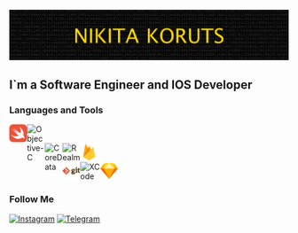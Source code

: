 ![Header](https://github.com/n1kitich/n1kitich/blob/main/assets/header.png)

## I`m a Software Engineer and IOS Developer

### Languages and Tools

[<img align="left" alt="Swift" width="32px" src="https://raw.githubusercontent.com/github/explore/80688e429a7d4ef2fca1e82350fe8e3517d3494d/topics/swift/swift.png"/>][swift]
[<img align="left" alt="Objective-C" width="32px" src="https://www.pinclipart.com/picdir/big/396-3965102_swiftify-saves-thousands-of-work-hours-by-converting.png"/>  ][objective-c]
<br/>
<br/>
[<img align="left" alt="CoreData" width="32px" src="https://habrastorage.org/getpro/habr/post_images/10b/0e6/5ef/10b0e65efd9b395b8e3e3b9f41bdc354.png"/>][coredata]
[<img align="left" alt="Realm" width="32px" src="https://avatars.githubusercontent.com/u/7575099?s=200&v=4"/>][realm]
[<img align="left" alt="Firebase" width="32px" src="https://raw.githubusercontent.com/github/explore/80688e429a7d4ef2fca1e82350fe8e3517d3494d/topics/firebase/firebase.png"/>][firebase]
<br/>
<br/>
[<img align="left" alt="Git" width="32px" src="https://raw.githubusercontent.com/github/explore/80688e429a7d4ef2fca1e82350fe8e3517d3494d/topics/git/git.png"/>][git]
[<img align="left" alt="XCode" width="36px" src="https://is3-ssl.mzstatic.com/image/thumb/Purple115/v4/ec/70/a6/ec70a6ff-fbbb-f924-0b05-cfa0028e3269/Xcode-85-220-0-4-2x.png/1200x630bb.png"/>][xcode]
[<img align="left" alt="Sketch" width="32px" src="https://raw.githubusercontent.com/github/explore/a5995564b5ff71c41da080abc49f1ba4132127c1/topics/sketch/sketch.png"/>][sketch]
<br/>
<br/>

### Follow Me
[![Instagram](https://img.shields.io/badge/-Instagram-202020?style=for-the-badge&logo=Instagram)](https://www.instagram.com/n1kitich)
[![Telegram](https://img.shields.io/badge/-Telegram-202020?style=for-the-badge&logo=Telegram)](https://t.me/n1kitich)

[xcode]: https://developer.apple.com/xcode/
[swift]: https://www.apple.com/ru/swift/
[objective-c]: https://developer.apple.com/library/archive/documentation/Cocoa/Conceptual/ProgrammingWithObjectiveC/Introduction/Introduction.html
[coredata]: https://developer.apple.com/documentation/coredata
[realm]: https://realm.io
[firebase]: https://firebase.google.com
[sketch]: https://www.sketch.com
[spritekit]: https://developer.apple.com/spritekit/
[git]: https://git-scm.com
[xcode]: https://developer.apple.com/xcode/

